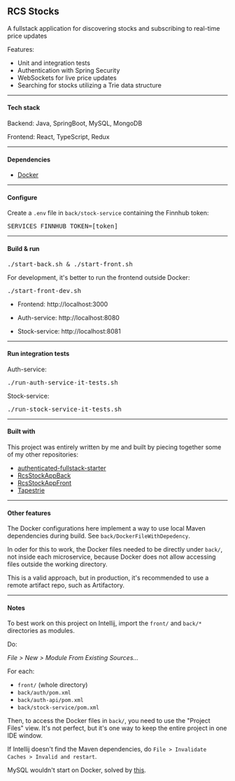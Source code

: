## RCS Stocks

A fullstack application for discovering stocks and subscribing to real-time price updates

Features:

- Unit and integration tests
- Authentication with Spring Security
- WebSockets for live price updates
- Searching for stocks utilizing a Trie data structure

<hr>

#### Tech stack

Backend: Java, SpringBoot, MySQL, MongoDB

Frontend: React, TypeScript, Redux

<hr>

#### Dependencies

* [Docker](https://www.docker.com/)

<hr>

#### Configure

Create a `.env` file in `back/stock-service` containing the Finnhub token:

<pre>
SERVICES_FINNHUB_TOKEN=[token]
</pre>

<hr>

#### Build & run

<pre>
./start-back.sh & ./start-front.sh
</pre>

For development, it's better to run the frontend outside Docker:

<pre>
./start-front-dev.sh
</pre>

- Frontend: http://localhost:3000

- Auth-service: http://localhost:8080

- Stock-service: http://localhost:8081

<hr>

#### Run integration tests

Auth-service:
<pre>
./run-auth-service-it-tests.sh
</pre>

Stock-service:
<pre>
./run-stock-service-it-tests.sh
</pre>

<hr>

#### Built with

This project was entirely written by me and built by piecing together some of my other repositories:

- [authenticated-fullstack-starter](https://github.com/raphael-correa-ng/authenticated-fullstack-starter)
- [RcsStockAppBack](https://github.com/raphael-correa-ng/RcsStockAppBack)
- [RcsStockAppFront](https://github.com/raphael-correa-ng/RcsStockAppFront)
- [Tapestrie](https://github.com/raphael-correa-ng/Tapestrie)


<hr>

#### Other features

The Docker configurations here implement a way to use local Maven dependencies during build. 
See `back/DockerFileWithDepedency`.

In oder for this to work, the Docker files needed to be directly under `back/`, not inside each microservice, because Docker does not allow accessing files outside the working directory.

This is a valid approach, but in production, it's recommended to use a remote artifact repo, such as Artifactory.

<hr>

#### Notes

To best work on this project on Intellij, import the `front/` and `back/*` directories as modules.

Do: 

*File > New > Module From Existing Sources...*

For each:
- `front/` (whole directory)
- `back/auth/pom.xml`
- `back/auth-api/pom.xml`
- `back/stock-service/pom.xml`

Then, to access the Docker files in `back/`, you need to use the "Project Files" view. It's not perfect, but it's one way to keep the entire project in one IDE window.

If Intellij doesn't find the Maven dependencies, do `File > Invalidate Caches > Invalid and restart`.

MySQL wouldn't start on Docker, solved by [this](https://stackoverflow.com/questions/77344634/azerothcore-docker-install-db-fails-with-upgrade-is-not-supported-after-a-cras).
